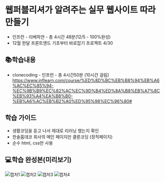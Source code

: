 # 웹퍼블리셔가 알려주는 실무 웹사이트 따라만들기
- 인프런 - 리베하얀 - 총 4시간 48분(12/5 - 100%완성)<br>
- 12월 한달 프론트앤드 기초부터 바로잡기 프로젝트 4/30

## 📚학습내용
- clonecoding - 인프런 - 총 4시간50분 (10시간 걸림)<br>
https://www.inflearn.com/course/%ED%8D%BC%EB%B8%94%EB%A6%AC%EC%85%94-%EC%9B%B9%EC%82%AC%EC%9D%B4%ED%8A%B8%EB%A7%8C%EB%93%A4%EA%B8%B0-%EB%A6%AC%EB%B2%A0%ED%95%98%EC%96%80#


## 학습 가이드
- 생활코딩을 듣고 나서 제대로 리러닝 했는지 확인
- 한솔홈데코 회사의 메인 페이지만 클론코딩 (정적페이지)
- 순수 html, css만 사용


## 💻학습 완성본(미리보기)
![캡처1](https://user-images.githubusercontent.com/48710889/119212332-97689e80-baf2-11eb-80e7-5f8a05629bde.PNG)
![캡처2](https://user-images.githubusercontent.com/48710889/119212335-99326200-baf2-11eb-8638-98cdb15d6287.PNG)
![캡처3](https://user-images.githubusercontent.com/48710889/119212336-99326200-baf2-11eb-819d-112e6d5f6fb7.PNG)
![캡처4](https://user-images.githubusercontent.com/48710889/119212337-99caf880-baf2-11eb-8e53-990a12b3f03c.PNG)

